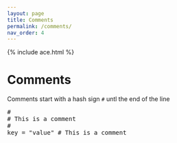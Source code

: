 ```yaml
---
layout: page
title: Comments
permalink: /comments/
nav_order: 4
---
```


{% include ace.html %}

# Comments

Comments start with a hash sign `#` untl the end of the line

<pre class="ace-editor" lang="kyoml">
#
# This is a comment
#
key = "value" # This is a comment
</pre>
